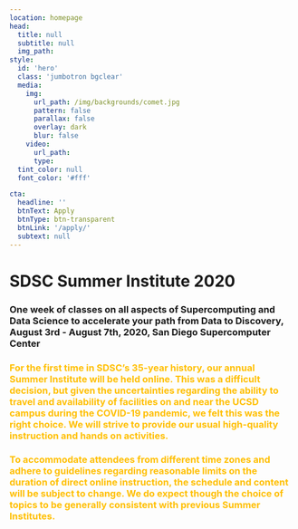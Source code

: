 ```yaml
---
location: homepage
head:
  title: null
  subtitle: null
  img_path:
style:
  id: 'hero'
  class: 'jumbotron bgclear'
  media:
    img:
      url_path: /img/backgrounds/comet.jpg
      pattern: false
      parallax: false
      overlay: dark
      blur: false
    video:
      url_path:
      type:
  tint_color: null
  font_color: '#fff'

cta:
  headline: ''
  btnText: Apply
  btnType: btn-transparent
  btnLink: '/apply/'
  subtext: null
---
```


# SDSC Summer Institute 2020

### One week of classes on all aspects of Supercomputing and Data Science to accelerate your path from Data to Discovery, August 3rd -  August 7th, 2020, San Diego Supercomputer Center

### <b><font color="#ffbf00">For the first time in SDSC’s 35-year history, our annual Summer Institute will be held online. This was a difficult decision, but given the uncertainties regarding the ability to travel and availability of facilities on and near the UCSD campus during the COVID-19 pandemic, we felt this was the right choice. We will strive to provide our usual high-quality instruction and hands on activities.
  
### <b><font color="#ffbf00">To accommodate attendees from different time zones and adhere to guidelines regarding reasonable limits on the duration of direct online instruction, the schedule and content will be subject to change. We do expect though the choice of topics to be generally consistent with previous Summer Institutes.
&nbsp;
